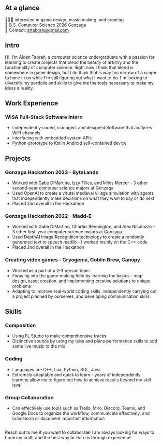 ## At a glance
🧙🏼‍♂️ Interested in game design, music making, and creating<br>
🏫 B.S. Computer Science 2026 Gonzaga <br>
🌌 Contact: artabrah@gmail.com<br>

## Intro
Hi! I'm Aiden Tabrah, a computer science undergraduate with a passion for learning to create projects that blend the beauty of artistry and the functionality of computer science. Right now I think that blend is somewhere in game design, but I do think that is way too narrow of a scope to hone in on while I'm still figuring out what I want to do. I'm looking to diversify my portfolio and skills to give me the tools necessary to make my ideas a reality.

## Work Experience

### WiSA Full-Stack Software Intern
* Independently coded, managed, and designed Software that analyzes WiFI channels
* Interfacing with embedded system APIs
* Python-prototype to Kotlin Android self-contained device

## Projects

### Gonzaga Hackathon 2023 - ByteLands
* Worked with Gabe DiMartino, Izzy Tilles, and Miles Mercer - 3 other second-year computer science majors at Gonzaga
* Used OpenAI to create a virutal medieval village simulation with agents that independently make decisions on what they want to say or do next
* Placed 2nd overall in the Hackathon

### Gonzaga Hackathon 2022 - Madd-E
* Worked with Gabe DiMartino, Charles Bennington, and Alex Nicalozzo - 3 other first-year computer science majors at Gonzaga.
* Used DepthAI Image Recognition technology to create a randomly generated text to speech madlib - I worked mainly on the C++ code
* Placed 2nd overall in the Hackathon

### Creating video games - Cryogenia, Goblin Brew, Canopy
* Worked as a part of a 2-3 person team
* Foraying into the game-making field by learning the basics - map design, asset creation, and implementing creative solutions to unique problems
* Adapting to improve real-world coding skills, independently carrying out a project planned by ourselves, and developing communication skills.

## Skills
### Composition
* Using FL Studio to make comprehensive tracks
* Distinctive sounds by using my tuba and piano performance skills to add some live music to the mix

### Coding
* Languages are C++, Lua, Python, SQL, Java
* Extremely adaptable and quick to learn - years of independently learning allow me to figure out how to achieve results beyond my skill level

### Group Collaboration
* Can effectively use tools such as Trello, Miro, Discord, Teams, and Google Docs to organize the workflow, communicate effectively, and brainstorm or document important information

##
Reach out to me if you want to collaborate! I am always looking for ways to hone my craft, and the best way to learn is through experience!
